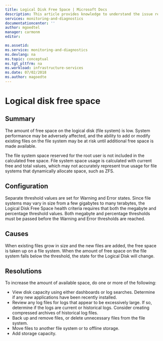 ```yaml
---
title: Logical Disk Free Space | Microsoft Docs
description: This article provides knowledge to understand the issue reported, what are the possible causes, and how to resolve the health issue identified by Azure Monitor VM Health.
services: monitoring-and-diagnostics
documentationcenter: ''
author: mgoedtel
manager: carmonm
editor: 

ms.assetid: 
ms.service: monitoring-and-diagnostics
ms.devlang: na
ms.topic: conceptual
ms.tgt_pltfrm: na
ms.workload: infrastructure-services
ms.date: 07/02/2018
ms.author: magoedte
---
```


# Logical disk free space

## Summary

The amount of free space on the logical disk (file system) is low. System performance may be adversely affected, and the ability to add or modify existing files on the file system may be at risk until additional free space is made available.

The file system space reserved for the root user is not included in the calculated free space. File system space usage is calculated with current free and total values, which may not accurately represent true usage for file systems that dynamically allocate space, such as ZFS.

## Configuration

Separate threshold values are set for Warning and Error states. Since file systems may vary in size from a few gigabytes to many terabytes, the Logical Disk Free Space health criteria requires that both the megabyte and percentage threshold values. Both megabyte and percentage thresholds must be passed before the Warning and Error thresholds are reached.

## Causes

When existing files grow in size and the new files are added, the free space is taken up on a file system. When the amount of free space on the file system falls below the threshold, the state for the Logical Disk will change.

## Resolutions

To increase the amount of available space, do one or more of the following:

- View disk capacity using either dashboards or log searches. Determine if any new applications have been recently installed.
- Review any log files for logs that appear to be excessively large. If so, determine if the logs are current or historical logs. Consider creating compressed archives of historical log files.
- Back up and remove files, or delete unnecessary files from the file system. 
- Move files to another file system or to offline storage.
- Add storage capacity.